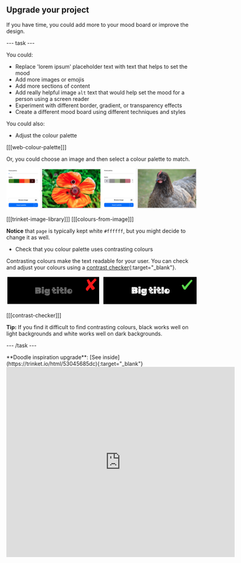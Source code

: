 ## Upgrade your project

If you have time, you could add more to your mood board or improve the design.

--- task ---

You could:

+ Replace 'lorem ipsum' placeholder text with text that helps to set the mood
+ Add more images or emojis
+ Add more sections of content
+ Add really helpful image `alt` text that would help set the mood for a person using a screen reader
+ Experiment with different border, gradient, or transparency effects
+ Create a different mood board using different techniques and styles

You could also:
+ Adjust the colour palette

[[[web-colour-palette]]]

Or, you could choose an image and then select a colour palette to match.

![Examples of colour palettes from images.](images/image-palette.png)

\[[[trinket-image-library]]\] \[[[colours-from-image\]]]

**Notice** that `page` is typically kept white `#ffffff`, but you might decide to change it as well.

+ Check that you colour palette uses contrasting colours

Contrasting colours make the text readable for your user. You can check and adjust your colours using a [contrast checker](https://webaim.org/resources/contrastchecker/){:target="_blank"}.

![alt=""](images/contrast-examples.png)

[[[contrast-checker]]]

**Tip:** If you find it difficult to find contrasting colours, black works well on light backgrounds and white works well on dark backgrounds.

--- /task ---

<div>
**Doodle inspiration upgrade**: [See inside](https://trinket.io/html/53045685dc){:target="_blank"}

<iframe src="https://trinket.io/embed/html/53045685dc?outputOnly=true" width="600" height="500" frameborder="0" marginwidth="0" marginheight="0" allowfullscreen></iframe>
</div>

